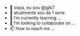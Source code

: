 - 👋 oopa, eu sou @jglk7
- 👀 atualmente sou da 1 serie
- 🌱 I’m currently learning ...
- 💞️ I’m looking to collaborate on ...
- 📫 How to reach me ...

<!---
jglk7/jglk7 is a ✨ special ✨ repository because its `README.md` (this file) appears on your GitHub profile.
You can click the Preview link to take a look at your changes.
--->
